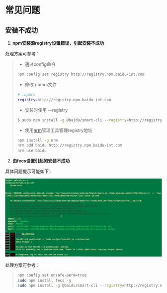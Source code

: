 # 常见问题
## 安装不成功
1. **npm安装源registry设置错误，引起安装不成功**

处理方案可参考：
> - 通过config命令
> ```sh
> npm config set registry http://registry.npm.baidu-int.com
> ```
> - 修改.npmrc文件
> ```sh
> # .npmrc
> registry=http://registry.npm.baidu-int.com
> ```
> - 安装时使用 --registry
> ```sh
> $ sudo npm install -g @baidu/smart-cli --registry=http://registry.npm.baidu-int.com
> ```
> - 使用[nrm](https://www.npmjs.com/package/nrm)管理工具管理registry地址
> ```sh
> npm install -g nrm
> nrm add baidu http://registry.npm.baidu-int.com
> nrm use baidu
> ```
2. **由fecs设置引起的安装不成功**

具体问题提示可能如下：

![An image](./asserts/img/question2.png)

处理方案可参考：
> ```sh
> npm config set unsafe-perm=true
> sudo npm install fecs -g
> sudo npm install -g @baidu/smart-cli --registry=http://registry.npm.baidu-int.com
> ```
